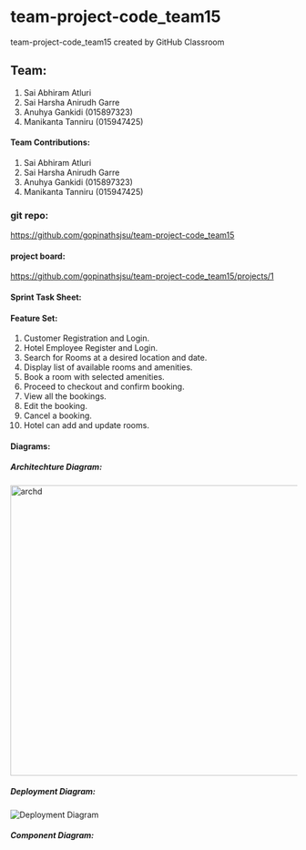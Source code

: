 # team-project-code_team15
team-project-code_team15 created by GitHub Classroom

## Team:

1. Sai Abhiram Atluri
2. Sai Harsha Anirudh Garre
3. Anuhya Gankidi (015897323)
4. Manikanta Tanniru (015947425)

#### Team Contributions: 
1. Sai Abhiram Atluri
2. Sai Harsha Anirudh Garre
3. Anuhya Gankidi (015897323)
4. Manikanta Tanniru (015947425)

### git repo: 
https://github.com/gopinathsjsu/team-project-code_team15

#### project board: 
https://github.com/gopinathsjsu/team-project-code_team15/projects/1

#### Sprint Task Sheet:

#### Feature Set:
1. Customer Registration and Login.
2. Hotel Employee Register and Login.
3. Search for Rooms at a desired location and date.
4. Display list of available rooms and amenities.
5. Book a room with selected amenities.
6. Proceed to checkout and confirm booking.
7. View all the bookings.
8. Edit the booking.
9. Cancel a booking.
10. Hotel can add and update rooms.

#### Diagrams:
##### Architechture Diagram:
<img width="510" alt="archd" src="https://user-images.githubusercontent.com/28936164/168076194-83dca744-8fc8-46b5-90a1-82120627056a.png">

##### Deployment Diagram:

![Deployment Diagram](Diagram/deployment.jpg)

##### Component Diagram:


